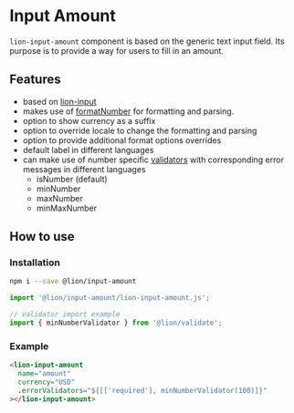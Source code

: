 # Input Amount

[//]: # 'AUTO INSERT HEADER PREPUBLISH'

`lion-input-amount` component is based on the generic text input field. Its purpose is to provide a way for users to fill in an amount.

## Features

- based on [lion-input](../input)
- makes use of [formatNumber](../localize/docs/number.md) for formatting and parsing.
- option to show currency as a suffix
- option to override locale to change the formatting and parsing
- option to provide additional format options overrides
- default label in different languages
- can make use of number specific [validators](../validate/docs/DefaultValidators.md) with corresponding error messages in different languages
  - isNumber (default)
  - minNumber
  - maxNumber
  - minMaxNumber

## How to use

### Installation

```sh
npm i --save @lion/input-amount
```

```js
import '@lion/input-amount/lion-input-amount.js';

// validator import example
import { minNumberValidator } from '@lion/validate';
```

### Example

```html
<lion-input-amount
  name="amount"
  currency="USD"
  .errorValidators="${[['required'], minNumberValidator(100)]}"
></lion-input-amount>
```
